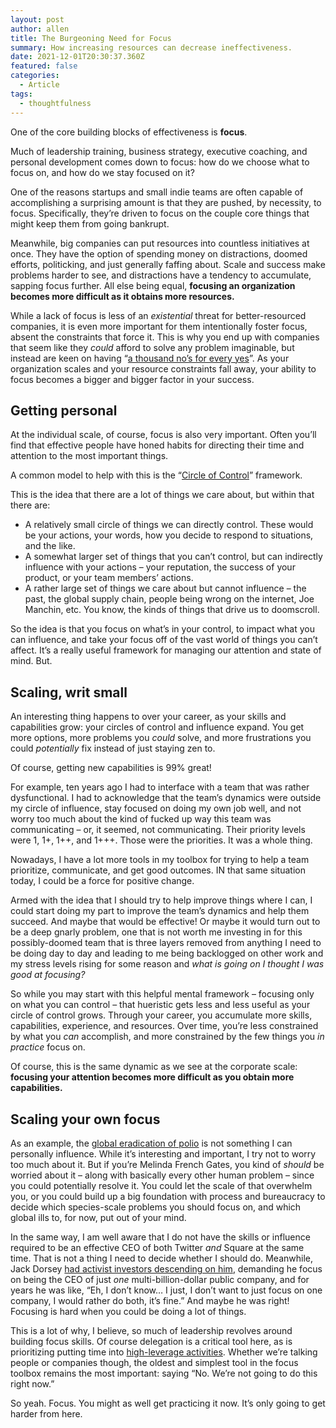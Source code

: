 ```yaml
---
layout: post
author: allen
title: The Burgeoning Need for Focus
summary: How increasing resources can decrease ineffectiveness.
date: 2021-12-01T20:30:37.360Z
featured: false
categories:
  - Article
tags:
  - thoughtfulness
---
```

One of the core building blocks of effectiveness is **focus**. 

Much of leadership training, business strategy, executive coaching, and personal development comes down to focus: how do we choose what to focus on, and how do we stay focused on it?

One of the reasons startups and small indie teams are often capable of accomplishing a surprising amount is that they are pushed, by necessity, to focus. Specifically, they’re driven to focus on the couple core things that might keep them from going bankrupt.

Meanwhile, big companies can put resources into countless initiatives at once. They have the option of spending money on distractions, doomed efforts, politicking, and just generally faffing about. Scale and success make problems harder to see, and distractions have a tendency to accumulate, sapping focus further. All else being equal, **focusing an organization becomes more difficult as it obtains more resources.**

While a lack of focus is less of an *existential* threat for better-resourced companies, it is even more important for them intentionally foster focus, absent the constraints that force it. This is why you end up with companies that seem like they *could* afford to solve any problem imaginable, but instead are keen on having “[a thousand no’s for every yes](https://vimeo.com/241783590)”. As your organization scales and your resource constraints fall away, your ability to focus becomes a bigger and bigger factor in your success.

## Getting personal
At the individual scale, of course, focus is also very important. Often you’ll find that effective people have honed habits for directing their time and attention to the most important things.

A common model to help with this is the “[Circle of Control](https://www.clairenewton.co.za/my-articles/circles-of-control.html)” framework.

This is the idea that there are a lot of things we care about, but within that there are:
- A relatively small circle of things we can directly control. These would be your actions, your words, how you decide to respond to situations, and the like.
- A somewhat larger set of things that you can’t control, but can indirectly influence with your actions – your reputation, the success of your product, or your team members’ actions.
- A rather large set of things we care about but cannot influence – the past, the global supply chain, people being wrong on the internet, Joe Manchin, etc. You know, the kinds of things that drive us to doomscroll.

So the idea is that you focus on what’s in your control, to impact what you can influence, and take your focus off of the vast world of things you can’t affect. It’s a really useful framework for managing our attention and state of mind. But.

## Scaling, writ small
An interesting thing happens to over your career, as your skills and capabilities grow: your circles of control and influence expand. You get more options, more problems you *could* solve, and more frustrations you could *potentially* fix instead of just staying zen to.

Of course, getting new capabilities is 99% great!

For example, ten years ago I had to interface with a team that was rather dysfunctional. I had to acknowledge that the team’s dynamics were outside my circle of influence, stay focused on doing my own job well, and not worry too much about the kind of fucked up way this team was communicating – or, it seemed, not communicating. Their priority levels were 1, 1+, 1++, and 1+++. Those were the priorities. It was a whole thing.

Nowadays, I have a lot more tools in my toolbox for trying to help a team prioritize, communicate, and get good outcomes. IN that same situation today, I could be a force for positive change.

Armed with the idea that I should try to help improve things where I can, I could start doing my part to improve the team’s dynamics and help them succeed. And maybe that would be effective! Or maybe it would turn out to be a deep gnarly problem, one that is not worth me investing in for this possibly-doomed team that is three layers removed from anything I need to be doing day to day and leading to me being backlogged on other work and my stress levels rising for some reason and *what is going on I thought I was good at focusing?*

So while you may start with this helpful mental framework – focusing only on what you can control –  that hueristic gets less and less useful as your circle of control grows. Through your career, you accumulate more skills, capabilities, experience, and resources. Over time, you’re less constrained by what you *can* accomplish, and more constrained by the few things you *in practice* focus on.

Of course, this is the same dynamic as we see at the corporate scale: **focusing your attention becomes more difficult as you obtain more capabilities.**

## Scaling your own focus

As an example, the [global eradication of polio](https://polioeradication.org) is not something I can personally influence. While it’s interesting and important, I try not to worry too much about it. But if you’re Melinda French Gates, you kind of *should* be worried about it – along with basically every other human problem – since you could potentially resolve it. You could let the scale of that overwhelm you, or you could build up a big foundation with process and bureaucracy to decide which species-scale problems you should focus on, and which global ills to, for now, put out of your mind.

In the same way, I am well aware that I do not have the skills or influence required to be an effective CEO of both Twitter *and* Square at the same time.  That is not a thing I need to decide whether I should do. Meanwhile, Jack Dorsey [had activist investors descending on him](https://www.vox.com/recode/2020/3/1/21160375/jack-dorsey-twitter-elliott-management-paul-singer-ceo), demanding he focus on being the CEO of just *one* multi-billion-dollar public company, and for years he was like, “Eh, I don’t know… I just, I don’t want to just focus on one company, I would rather do both, it’s fine.” And maybe he was right! Focusing is hard when you could be doing a lot of things.

This is a lot of why, I believe, so much of leadership revolves around building focus skills. Of course delegation is a critical tool here, as is prioritizing putting time into [high-leverage activities](https://medium.com/unexpected-leadership/managerial-leverage-the-practice-of-doing-the-right-things-at-the-right-time-553fbccdf373). Whether we’re talking people or companies though, the oldest and simplest tool in the focus toolbox remains the most important: saying “No. We’re not going to do this right now.”

So yeah. Focus. You might as well get practicing it now. It’s only going to get harder from here.